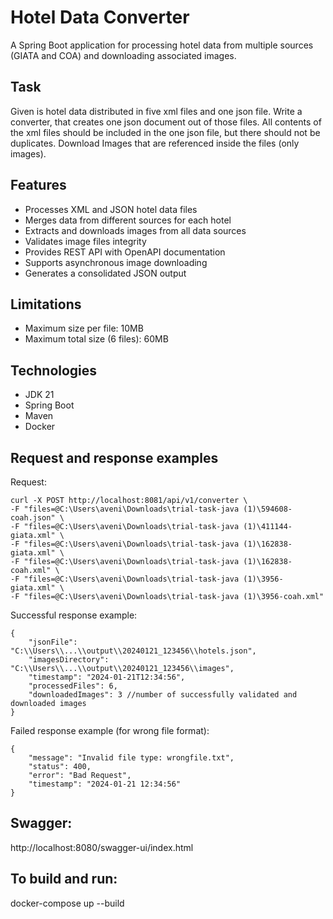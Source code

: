 # Hotel Data Converter

A Spring Boot application for processing hotel data from multiple sources (GIATA and COA) and downloading associated images.

## Task

Given is hotel data distributed in five xml files and one json file.
Write a converter, that creates one json document out of those files. All contents of the xml
files should be included in the one json file, but there should not be duplicates. Download
Images that are referenced inside the files (only images).

## Features

- Processes XML and JSON hotel data files
- Merges data from different sources for each hotel
- Extracts and downloads images from all data sources
- Validates image files integrity
- Provides REST API with OpenAPI documentation
- Supports asynchronous image downloading
- Generates a consolidated JSON output

## Limitations

- Maximum size per file: 10MB
- Maximum total size (6 files): 60MB

## Technologies

- JDK 21
- Spring Boot
- Maven
- Docker

## Request and response examples

Request:
```
curl -X POST http://localhost:8081/api/v1/converter \
-F "files=@C:\Users\aveni\Downloads\trial-task-java (1)\594608-coah.json" \
-F "files=@C:\Users\aveni\Downloads\trial-task-java (1)\411144-giata.xml" \
-F "files=@C:\Users\aveni\Downloads\trial-task-java (1)\162838-giata.xml" \
-F "files=@C:\Users\aveni\Downloads\trial-task-java (1)\162838-coah.xml" \
-F "files=@C:\Users\aveni\Downloads\trial-task-java (1)\3956-giata.xml" \
-F "files=@C:\Users\aveni\Downloads\trial-task-java (1)\3956-coah.xml"
```
Successful response example:
```
{
    "jsonFile": "C:\\Users\\...\\output\\20240121_123456\\hotels.json",
    "imagesDirectory": "C:\\Users\\...\\output\\20240121_123456\\images",
    "timestamp": "2024-01-21T12:34:56",
    "processedFiles": 6,
    "downloadedImages": 3 //number of successfully validated and downloaded images
}
```

Failed response example (for wrong file format):
```
{
    "message": "Invalid file type: wrongfile.txt",
    "status": 400,
    "error": "Bad Request",
    "timestamp": "2024-01-21 12:34:56"
}
```

## Swagger: 
http://localhost:8080/swagger-ui/index.html

## To build and run: 
docker-compose up --build

